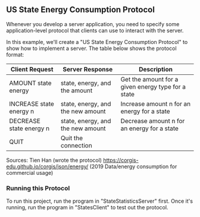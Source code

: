 ## US State Energy Consumption Protocol
Whenever you develop a server application, you need to specify some
application-level protocol that clients can use to interact with the server.

In this example, we'll create a "US State Energy Consumption Protocol" to show how to implement a server.
The table below shows the protocol format:

| Client Request          | Server Response                   | Description                                        |
|-------------------------|-----------------------------------|----------------------------------------------------|
| AMOUNT state energy     | state, energy, and the amount     | Get the amount for a given energy type for a state |
| INCREASE state energy n | state, energy, and the new amount | Increase amount n for an energy for a state        |
| DECREASE state energy n | state, energy, and the new amount | Decrease amount n for an energy for a state        |
| QUIT                    | Quit the connection               |                                                    |

Sources:
Tien Han (wrote the protocol)
https://corgis-edu.github.io/corgis/json/energy/ (2019 Data/energy consumption for commercial usage)

### Running this Protocol
To run this project, run the program in "StateStatisticsServer" first.
Once it's running, run the program in "StatesClient" to test out the protocol.